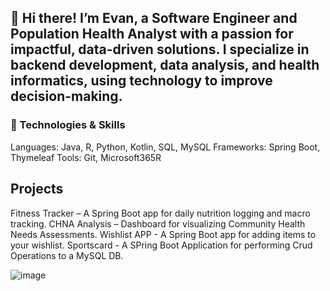 ## 👋 Hi there! I’m Evan, a Software Engineer and Population Health Analyst with a passion for impactful, data-driven solutions. I specialize in backend development, data analysis, and health informatics, using technology to improve decision-making.

 ### 🔧 Technologies & Skills
Languages: Java, R, Python, Kotlin, SQL, MySQL
Frameworks: Spring Boot, Thymeleaf
Tools: Git, Microsoft365R

## Projects
Fitness Tracker – A Spring Boot app for daily nutrition logging and macro tracking.
CHNA Analysis – Dashboard for visualizing Community Health Needs Assessments.
Wishlist APP - A Spring Boot app for adding items to your wishlist.
Sportscard - A SPring Boot Application for performing Crud Operations to a MySQL DB.




![image](https://github.com/evanrobert/evanrobert/assets/112796625/e320dc83-f016-4a75-bd47-3c4be4bbbd67)











